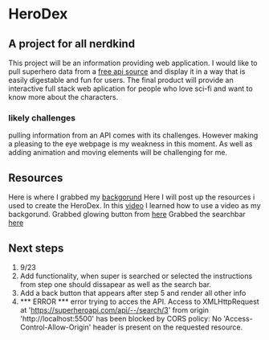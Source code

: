 # HeroDex
## A project for all nerdkind
This project will be an information providing web application. I would like to pull superhero data from a [free api source](https://superheroapi.com/try-now.html) and display it in a way that is easily digestable and fun for users. The final product will provide an interactive full stack web aplication for people who love sci-fi and want to know more about the characters.
### likely challenges
pulling information from an API comes with its challenges. However making a pleasing to the eye webpage is my weakness in this moment. As well as adding animation and moving elements will be challenging for me.
## Resources
Here is where I grabbed my [backgorund](https://pixabay.com/videos/tunnel-futuristic-scifi-sci-fi-27438/)
Here I will post up the resources i used to create the HeroDex.
In this [video](https://www.youtube.com/watch?v=znqUwx0b0HI) I learned how to use a video as my backgorund.
Grabbed glowing button from [here](https://codepen.io/Ks145/pen/MWGxbYr)
Grabbed the searchbar [here](https://freefrontend.com/css-search-boxes/)
## Next steps
1. 9/23 
2. Add functionality, when super is searched or selected the instructions from step one should dissapear as well as the search bar.
3. Add a back button that appears after step 5 and render all other info
4. *** ERROR *** error trying to acces the API. Access to XMLHttpRequest at 'https://superheroapi.com/api/--/search/3' from origin 'http://localhost:5500' has been blocked by CORS policy: No 'Access-Control-Allow-Origin' header is present on the requested resource. 

